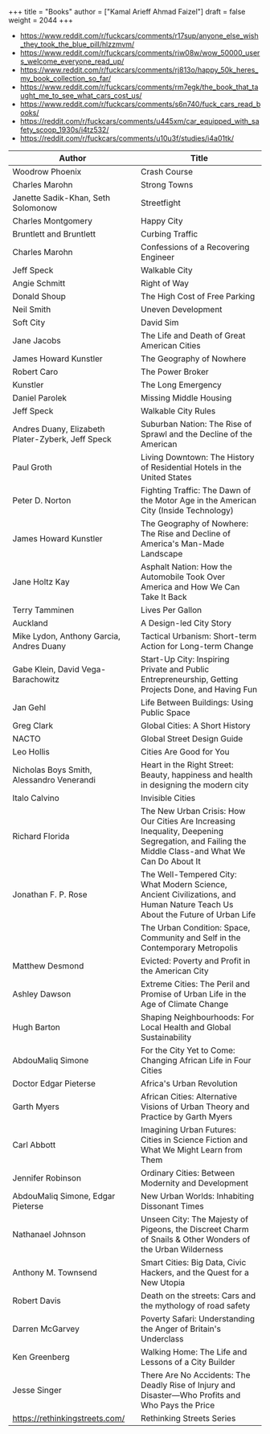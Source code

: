 +++
title = "Books"
author = ["Kamal Arieff Ahmad Faizel"]
draft = false
weight = 2044
+++

-   <https://www.reddit.com/r/fuckcars/comments/r17sup/anyone_else_wish_they_took_the_blue_pill/hlzzmvm/>
-   <https://www.reddit.com/r/fuckcars/comments/riw08w/wow_50000_users_welcome_everyone_read_up/>
-   <https://www.reddit.com/r/fuckcars/comments/rj813o/happy_50k_heres_my_book_collection_so_far/>
-   <https://www.reddit.com/r/fuckcars/comments/rm7egk/the_book_that_taught_me_to_see_what_cars_cost_us/>
-   <https://www.reddit.com/r/fuckcars/comments/s6n740/fuck_cars_read_books/>
-   <https://reddit.com/r/fuckcars/comments/u445xm/car_equipped_with_safety_scoop_1930s/i4tz532/>
-   <https://reddit.com/r/fuckcars/comments/u10u3f/studies/i4a01tk/>

| Author                                            | Title                                                                                                                                           |
|---------------------------------------------------|-------------------------------------------------------------------------------------------------------------------------------------------------|
| Woodrow Phoenix                                   | Crash Course                                                                                                                                    |
| Charles Marohn                                    | Strong Towns                                                                                                                                    |
| Janette Sadik-Khan, Seth Solomonow                | Streetfight                                                                                                                                     |
| Charles Montgomery                                | Happy City                                                                                                                                      |
| Bruntlett and Bruntlett                           | Curbing Traffic                                                                                                                                 |
| Charles Marohn                                    | Confessions of a Recovering Engineer                                                                                                            |
| Jeff Speck                                        | Walkable City                                                                                                                                   |
| Angie Schmitt                                     | Right of Way                                                                                                                                    |
| Donald Shoup                                      | The High Cost of Free Parking                                                                                                                   |
| Neil Smith                                        | Uneven Development                                                                                                                              |
| Soft City                                         | David Sim                                                                                                                                       |
| Jane Jacobs                                       | The Life and Death of Great American Cities                                                                                                     |
| James Howard Kunstler                             | The Geography of Nowhere                                                                                                                        |
| Robert Caro                                       | The Power Broker                                                                                                                                |
| Kunstler                                          | The Long Emergency                                                                                                                              |
| Daniel Parolek                                    | Missing Middle Housing                                                                                                                          |
| Jeff Speck                                        | Walkable City Rules                                                                                                                             |
| Andres Duany, Elizabeth Plater-Zyberk, Jeff Speck | Suburban Nation: The Rise of Sprawl and the Decline of the American                                                                             |
| Paul Groth                                        | Living Downtown: The History of Residential Hotels in the United States                                                                         |
| Peter D. Norton                                   | Fighting Traffic: The Dawn of the Motor Age in the American City (Inside Technology)                                                            |
| James Howard Kunstler                             | The Geography of Nowhere: The Rise and Decline of America's Man-Made Landscape                                                                  |
| Jane Holtz Kay                                    | Asphalt Nation: How the Automobile Took Over America and How We Can Take It Back                                                                |
| Terry Tamminen                                    | Lives Per Gallon                                                                                                                                |
| Auckland                                          | A Design-led City Story                                                                                                                         |
| Mike Lydon, Anthony Garcia, Andres Duany          | Tactical Urbanism: Short-term Action for Long-term Change                                                                                       |
| Gabe Klein, David Vega-Barachowitz                | Start-Up City: Inspiring Private and Public Entrepreneurship, Getting Projects Done, and Having Fun                                             |
| Jan Gehl                                          | Life Between Buildings: Using Public Space                                                                                                      |
| Greg Clark                                        | Global Cities: A Short History                                                                                                                  |
| NACTO                                             | Global Street Design Guide                                                                                                                      |
| Leo Hollis                                        | Cities Are Good for You                                                                                                                         |
| Nicholas Boys Smith, Alessandro Venerandi         | Heart in the Right Street: Beauty, happiness and health in designing the modern city                                                            |
| Italo Calvino                                     | Invisible Cities                                                                                                                                |
| Richard Florida                                   | The New Urban Crisis: How Our Cities Are Increasing Inequality, Deepening Segregation, and Failing the Middle Class-and What We Can Do About It |
| Jonathan F. P. Rose                               | The Well-Tempered City: What Modern Science, Ancient Civilizations, and Human Nature Teach Us About the Future of Urban Life                    |
|                                                   | The Urban Condition: Space, Community and Self in the Contemporary Metropolis                                                                   |
| Matthew Desmond                                   | Evicted: Poverty and Profit in the American City                                                                                                |
| Ashley Dawson                                     | Extreme Cities: The Peril and Promise of Urban Life in the Age of Climate Change                                                                |
| Hugh Barton                                       | Shaping Neighbourhoods: For Local Health and Global Sustainability                                                                              |
| AbdouMaliq Simone                                 | For the City Yet to Come: Changing African Life in Four Cities                                                                                  |
| Doctor Edgar Pieterse                             | Africa's Urban Revolution                                                                                                                       |
| Garth Myers                                       | African Cities: Alternative Visions of Urban Theory and Practice by Garth Myers                                                                 |
| Carl Abbott                                       | Imagining Urban Futures: Cities in Science Fiction and What We Might Learn from Them                                                            |
| Jennifer Robinson                                 | Ordinary Cities: Between Modernity and Development                                                                                              |
| AbdouMaliq Simone, Edgar Pieterse                 | New Urban Worlds: Inhabiting Dissonant Times                                                                                                    |
| Nathanael Johnson                                 | Unseen City: The Majesty of Pigeons, the Discreet Charm of Snails &amp; Other Wonders of the Urban Wilderness                                   |
| Anthony M. Townsend                               | Smart Cities: Big Data, Civic Hackers, and the Quest for a New Utopia                                                                           |
| Robert Davis                                      | Death on the streets: Cars and the mythology of road safety                                                                                     |
| Darren McGarvey                                   | Poverty Safari: Understanding the Anger of Britain's Underclass                                                                                 |
| Ken Greenberg                                     | Walking Home: The Life and Lessons of a City Builder                                                                                            |
| Jesse Singer                                      | There Are No Accidents: The Deadly Rise of Injury and Disaster―Who Profits and Who Pays the Price                                               |
| <https://rethinkingstreets.com/>                  | Rethinking Streets Series                                                                                                                       |

